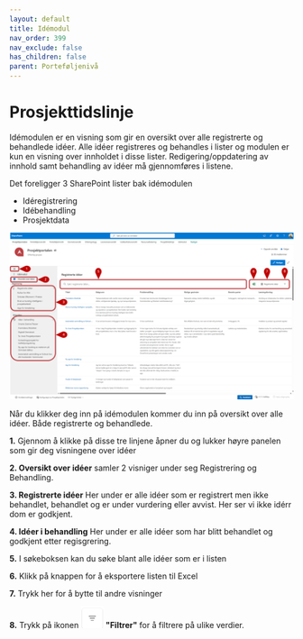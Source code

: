 ```yaml
---
layout: default
title: Idémodul
nav_order: 399
nav_exclude: false
has_children: false
parent: Porteføljenivå
---
```


# Prosjekttidslinje
Idémodulen er en visning som gir en oversikt over alle registrerte og behandlede idéer. 
Alle idéer registreres og behandles i lister og modulen er kun en visning over innholdet i disse lister. 
Redigering/oppdatering av innhold samt behandling av idéer må gjennomføres i listene. 

Det foreligger 3 SharePoint lister bak idémodulen

- Idéregistrering
- Idébehandling
- Prosjektdata

![](./media/3.10-Idemodul.png)

Når du klikker deg inn på idémodulen kommer du inn på oversikt over alle idéer. Både registrerte og behandlede. 

**1.** Gjennom å klikke på disse tre linjene åpner du og lukker høyre panelen som gir deg visningene over idéer

**2. Oversikt over idéer** samler 2 visniger under seg Registrering og Behandling.

**3. Registrerte idéer** Her under er alle idéer som er registrert men ikke behandlet, behandlet og er under vurdering eller avvist. Her ser vi ikke idérr dom er godkjent.

**4. Idéer i behandling** Her under er alle idéer som har blitt behandlet og godkjent etter regisgrering. 

**5.** I søkeboksen kan du søke blant alle idéer som er i listen

**6.** Klikk på knappen for å eksportere listen til Excel

**7.** Trykk her for å bytte til andre visninger

**8.** Trykk på ikonen ![](./media/FiltrerKnapp.png) **"Filtrer"** for å filtrere på ulike verdier.


